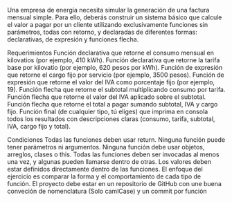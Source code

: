 Una empresa de energía necesita simular la generación de una factura mensual simple. Para ello, deberás construir un sistema básico que calcule el valor a pagar por un cliente utilizando exclusivamente funciones sin parámetros, todas con retorno, y declaradas de diferentes formas: declarativas, de expresión y funciones flecha.

Requerimientos
Función declarativa que retorne el consumo mensual en kilovatios (por ejemplo, 410 kWh).
Función declarativa que retorne la tarifa base por kilovatio (por ejemplo, 620 pesos por kWh).
Función de expresión que retorne el cargo fijo por servicio (por ejemplo, 3500 pesos).
Función de expresión que retorne el valor del IVA como porcentaje fijo (por ejemplo, 19).
Función flecha que retorne el subtotal multiplicando consumo por tarifa.
Función flecha que retorne el valor del IVA aplicado sobre el subtotal.
Función flecha que retorne el total a pagar sumando subtotal, IVA y cargo fijo.
Función final (de cualquier tipo, tú eliges) que imprima en consola todos los resultados con descripciones claras (consumo, tarifa, subtotal, IVA, cargo fijo y total).

Condiciones
Todas las funciones deben usar return.
Ninguna función puede tener parámetros ni argumentos.
Ninguna función debe usar objetos, arreglos, clases o this.
Todas las funciones deben ser invocadas al menos una vez, y algunas pueden llamarse dentro de otras.
Los valores deben estar definidos directamente dentro de las funciones.
El enfoque del ejercicio es comparar la forma y el comportamiento de cada tipo de función.
El proyecto debe estar en un repositorio de GitHub con une buena conveción de nomenclatura (Solo camlCase) y un commit por función
